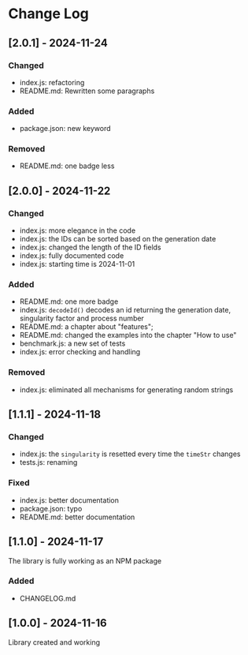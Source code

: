 # Change Log

<!--
## [Unreleased] | [major.minor.patch] - yyyy-mm-dd
### Added | Fixed | Changed | Removed | Deprecated | Security
- filename {section}: description

https://gist.github.com/ThornDuke/64da76cd4a56b16492d5101691f6108f
-->

## [2.0.1] - 2024-11-24

### Changed

- index.js: refactoring
- README.md: Rewritten some paragraphs

### Added

- package.json: new keyword

### Removed

- README.md: one badge less

## [2.0.0] - 2024-11-22

### Changed

- index.js: more elegance in the code
- index.js: the IDs can be sorted based on the generation date
- index.js: changed the length of the ID fields
- index.js: fully documented code
- index.js: starting time is 2024-11-01

### Added

- README.md: one more badge
- index.js: `decodeId()` decodes an id returning the generation date, singularity factor and process
  number
- README.md: a chapter about "features";
- README.md: changed the examples into the chapter "How to use"
- benchmark.js: a new set of tests
- index.js: error checking and handling

### Removed

- index.js: eliminated all mechanisms for generating random strings

## [1.1.1] - 2024-11-18

### Changed

- index.js: the `singularity` is resetted every time the `timeStr` changes
- tests.js: renaming

### Fixed

- index.js: better documentation
- package.json: typo
- README.md: better documentation

## [1.1.0] - 2024-11-17

The library is fully working as an NPM package

### Added

- CHANGELOG.md

## [1.0.0] - 2024-11-16

Library created and working
